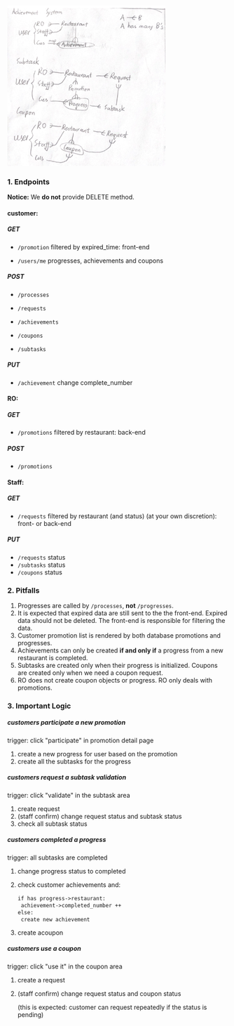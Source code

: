<img src="./structure.png" alt="rough structure" style="zoom:60%;" />

### 1. Endpoints

**Notice:** We **do not** provide DELETE method.

#### customer:

##### GET

* `/promotion` filtered by expired_time: front-end

* `/users/me` progresses, achievements and coupons

##### POST

* `/processes`

* `/requests`
* `/achievements`
* `/coupons`
* `/subtasks`

##### PUT

* `/achievement` change complete_number



#### RO:

##### GET

* `/promotions` filtered by restaurant: back-end

##### POST

* `/promotions`



#### Staff:

##### GET

* `/requests` filtered by restaurant (and status) (at your own discretion): front- or back-end

##### PUT

* `/requests` status
* `/subtasks` status
* `/coupons` status



### 2. Pitfalls

1. Progresses are called by `/processes`, **not** `/progresses`.
2. It is expected that expired data are still sent to the the front-end. Expired data should not be deleted. The front-end is responsible for filtering the data.
3. Customer promotion list is rendered by both database promotions and progresses.
4. Achievements can only be created **if and only if** a progress from a new restaurant is completed.
5. Subtasks are created only when their progress is initialized. Coupons are created only when we need a coupon request.
6. RO does not create coupon objects or progress. RO only deals with promotions.



### 3. Important Logic

##### customers participate a new promotion

trigger: click "participate" in promotion detail page

1. create a new progress for user based on the promotion
2. create all the subtasks for the progress



##### customers request a subtask validation

trigger: click "validate" in the subtask area

1. create request
2. (staff confirm) change request status and subtask status
3. check all subtask status



##### customers completed a progress

trigger: all subtasks are completed

1. change progress status to completed

2. check customer achievements and:

   ```
   if has progress->restaurant:
   	achievement->completed_number ++
   else:
   	create new achievement
   ```
3. create acoupon


##### customers use a coupon

trigger: click "use it" in the coupon area

1. create a request

2. (staff confirm) change request status and coupon status

   (this is expected: customer can request repeatedly if the status is pending)
